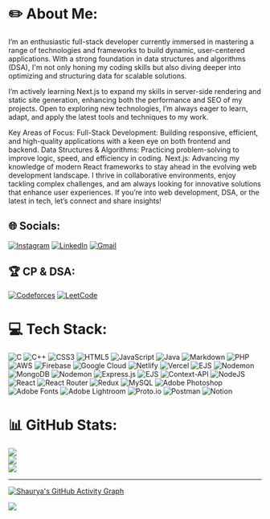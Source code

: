 # ✏️ About Me:

I’m an enthusiastic full-stack developer currently immersed in mastering a range of technologies and frameworks to build dynamic, user-centered applications. With a strong foundation in data structures and algorithms (DSA), I'm not only honing my coding skills but also diving deeper into optimizing and structuring data for scalable solutions.

I’m actively learning Next.js to expand my skills in server-side rendering and static site generation, enhancing both the performance and SEO of my projects. Open to exploring new technologies, I’m always eager to learn, adapt, and apply the latest tools and techniques to my work.

Key Areas of Focus:
Full-Stack Development: Building responsive, efficient, and high-quality applications with a keen eye on both frontend and backend.
Data Structures & Algorithms: Practicing problem-solving to improve logic, speed, and efficiency in coding.
Next.js: Advancing my knowledge of modern React frameworks to stay ahead in the evolving web development landscape.
I thrive in collaborative environments, enjoy tackling complex challenges, and am always looking for innovative solutions that enhance user experiences. If you’re into web development, DSA, or the latest in tech, let’s connect and share insights!
## 🌐 Socials:

[![Instagram](https://img.shields.io/badge/Instagram-%23E4405F.svg?logo=Instagram&logoColor=white)](https://instagram.com/sh4urya.r)
[![LinkedIn](https://img.shields.io/badge/LinkedIn-%230077B5.svg?logo=linkedin&logoColor=white)](https://www.linkedin.com/in/shaurya-rahlon-326b6a262/)
[![Gmail](https://img.shields.io/badge/Gmail-D14836?logo=gmail&logoColor=white)](mailto:shauryarahlon.10@gmai.com)

## 🏆 CP & DSA:

[![Codeforces](https://img.shields.io/badge/Codeforces-%234CC61E.svg?logo=Codeforces&logoColor=white)](https://codeforces.com/profile/Shaurya003)
[![LeetCode](https://img.shields.io/badge/LeetCode-%23FFA116.svg?logo=LeetCode&logoColor=white)](https://leetcode.com/u/Staezr-32/)

# 💻 Tech Stack:

![C](https://img.shields.io/badge/c-%2300599C.svg?style=for-the-badge&logo=c&logoColor=white) ![C++](https://img.shields.io/badge/c++-%2300599C.svg?style=for-the-badge&logo=c%2B%2B&logoColor=white) ![CSS3](https://img.shields.io/badge/css3-%231572B6.svg?style=for-the-badge&logo=css3&logoColor=white) ![HTML5](https://img.shields.io/badge/html5-%23E34F26.svg?style=for-the-badge&logo=html5&logoColor=white) ![JavaScript](https://img.shields.io/badge/javascript-%23323330.svg?style=for-the-badge&logo=javascript&logoColor=%23F7DF1E) ![Java](https://img.shields.io/badge/java-%23ED8B00.svg?style=for-the-badge&logo=openjdk&logoColor=white) ![Markdown](https://img.shields.io/badge/markdown-%23000000.svg?style=for-the-badge&logo=markdown&logoColor=white) ![PHP](https://img.shields.io/badge/php-%23777BB4.svg?style=for-the-badge&logo=php&logoColor=white) ![AWS](https://img.shields.io/badge/AWS-%23FF9900.svg?style=for-the-badge&logo=amazon-aws&logoColor=white) ![Firebase](https://img.shields.io/badge/firebase-%23039BE5.svg?style=for-the-badge&logo=firebase) ![Google Cloud](https://img.shields.io/badge/GoogleCloud-%234285F4.svg?style=for-the-badge&logo=google-cloud&logoColor=white) ![Netlify](https://img.shields.io/badge/netlify-%23000000.svg?style=for-the-badge&logo=netlify&logoColor=#00C7B7) ![Vercel](https://img.shields.io/badge/vercel-%23000000.svg?style=for-the-badge&logo=vercel&logoColor=white) ![EJS](https://img.shields.io/badge/ejs-%23B4CA65.svg?style=for-the-badge&logo=ejs&logoColor=black) ![Nodemon](https://img.shields.io/badge/NODEMON-%23323330.svg?style=for-the-badge&logo=nodemon&logoColor=%BBDEAD) ![MongoDB](https://img.shields.io/badge/MongoDB-%234ea94b.svg?style=for-the-badge&logo=mongodb&logoColor=white) ![Nodemon](https://img.shields.io/badge/NODEMON-%23323330.svg?style=for-the-badge&logo=nodemon&logoColor=%BBDEAD) ![Express.js](https://img.shields.io/badge/express.js-%23404d59.svg?style=for-the-badge&logo=express&logoColor=%2361DAFB) ![EJS](https://img.shields.io/badge/ejs-%23B4CA65.svg?style=for-the-badge&logo=ejs&logoColor=black) ![Context-API](https://img.shields.io/badge/Context--Api-000000?style=for-the-badge&logo=react) ![NodeJS](https://img.shields.io/badge/node.js-6DA55F?style=for-the-badge&logo=node.js&logoColor=white) ![React](https://img.shields.io/badge/react-%2320232a.svg?style=for-the-badge&logo=react&logoColor=%2361DAFB) ![React Router](https://img.shields.io/badge/React_Router-CA4245?style=for-the-badge&logo=react-router&logoColor=white) ![Redux](https://img.shields.io/badge/redux-%23593d88.svg?style=for-the-badge&logo=redux&logoColor=white) ![MySQL](https://img.shields.io/badge/mysql-4479A1.svg?style=for-the-badge&logo=mysql&logoColor=white) ![Adobe Photoshop](https://img.shields.io/badge/adobe%20photoshop-%2331A8FF.svg?style=for-the-badge&logo=adobe%20photoshop&logoColor=white) ![Adobe Fonts](https://img.shields.io/badge/Adobe%20Fonts-000B1D.svg?style=for-the-badge&logo=Adobe%20Fonts&logoColor=white) ![Adobe Lightroom](https://img.shields.io/badge/Adobe%20Lightroom-31A8FF.svg?style=for-the-badge&logo=Adobe%20Lightroom&logoColor=white) ![Proto.io](https://img.shields.io/badge/Proto.io-161637?style=for-the-badge&logo=proto.io&logoColor=00e5ff) ![Postman](https://img.shields.io/badge/Postman-FF6C37?style=for-the-badge&logo=postman&logoColor=white) ![Notion](https://img.shields.io/badge/Notion-%23000000.svg?style=for-the-badge&logo=notion&logoColor=white)

# 📊 GitHub Stats:

![](https://github-readme-stats.vercel.app/api?username=ShauryaRahlon&theme=dark&hide_border=false&include_all_commits=true&count_private=true)<br/>
![](https://github-readme-streak-stats.herokuapp.com/?user=ShauryaRahlon&theme=dark&hide_border=false)<br/>
![](https://github-readme-stats.vercel.app/api/top-langs/?username=ShauryaRahlon&theme=dark&hide_border=false&include_all_commits=true&count_private=true&layout=compact)

---

[![Shaurya's GitHub Activity Graph](https://github-readme-activity-graph.vercel.app/graph?username=ShauryaRahlon&bg_color=0d1117&color=00ff00&line=00ff00&point=ffffff&hide_border=true)](https://github.com/ashutosh00710/github-readme-activity-graph)

[![](https://visitcount.itsvg.in/api?id=ShauryaRahlon&icon=0&color=0)](https://visitcount.itsvg.in)
